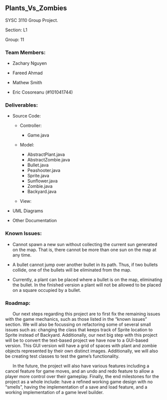 ## Plants_Vs_Zombies

SYSC 3110 Group Project.

Section: L1 

Group: 11

### Team Members:

- Zachary Nguyen

- Fareed Ahmad

- Mathew Smith

- Eric Cosoreanu (#101041744)

### Deliverables:

 * Source Code:
  
    - Controller: 
        - Game.java
 
    - Model:
        - AbstractPlant.java
        - AbstractZombie.java
        - Bullet.java
        - Peashooter.java
        - Sprite.java
        - Sunflower.java
        - Zombie.java
        - Backyard.java
    - View:
        
  * UML Diagrams
  
  * Other Documentation

### Known Issues:

  * Cannot spawn a new sun without collecting the current sun generated on the map.
    That is, there cannot be more than one sun on the map at any time. 

  * A bullet cannot jump over another bullet in its path. 
    Thus, if two bullets collide, one of the bullets will be eliminated from the map. 

  * Currently, a plant can be placed where a bullet is on the map, eliminating the bullet. 
    In the finished version a plant will not be allowed to be placed on a square occupied by a bullet. 


### Roadmap:
&nbsp;&nbsp;&nbsp;&nbsp;&nbsp;&nbsp;Our next steps regarding this project are to first fix the remaining issues with the game mechanics, such as those listed in the “known issues” section. We will also be focussing on refactoring some of several small issues such as: changing the class that keeps track of Sprite location to Sprite instead of Backyard. Additionally, our next big step with this project will be to convert the text-based project we have now to a GUI-based version. This GUI version will have a grid of spaces with plant and zombie objects represented by their own distinct images. Additionally, we will also be creating test classes to test the game’s functionality. 
  
&nbsp;&nbsp;&nbsp;&nbsp;&nbsp;&nbsp;In the future, the project will also have various features including a cancel feature for game moves, and an undo and redo feature to allow a player more control over their gameplay. Finally, the end milestones for the project as a whole include: have a refined working game design with no “smells”, having the implementation of a save and load feature, and a working implementation of a game level builder. 
  
